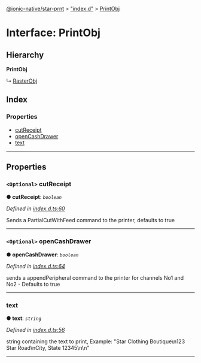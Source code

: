[@ionic-native/star-prnt](../README.md) > ["index.d"](../modules/_index_d_.md) > [PrintObj](../interfaces/_index_d_.printobj.md)

# Interface: PrintObj

## Hierarchy

**PrintObj**

↳  [RasterObj](_index_d_.rasterobj.md)

## Index

### Properties

* [cutReceipt](_index_d_.printobj.md#cutreceipt)
* [openCashDrawer](_index_d_.printobj.md#opencashdrawer)
* [text](_index_d_.printobj.md#text)

---

## Properties

<a id="cutreceipt"></a>

### `<Optional>` cutReceipt

**●  cutReceipt**:  *`boolean`* 

*Defined in [index.d.ts:60](https://github.com/infoxicator/StarprnDemoIonicV2/blob/985c5ea/star-prnt/index.d.ts#L60)*

Sends a PartialCutWithFeed command to the printer, defaults to true

___

<a id="opencashdrawer"></a>

### `<Optional>` openCashDrawer

**●  openCashDrawer**:  *`boolean`* 

*Defined in [index.d.ts:64](https://github.com/infoxicator/StarprnDemoIonicV2/blob/985c5ea/star-prnt/index.d.ts#L64)*

sends a appendPeripheral command to the printer for channels No1 and No2 - Defaults to true

___

<a id="text"></a>

###  text

**●  text**:  *`string`* 

*Defined in [index.d.ts:56](https://github.com/infoxicator/StarprnDemoIonicV2/blob/985c5ea/star-prnt/index.d.ts#L56)*

string containing the text to print, Example: "Star Clothing Boutique\\n123 Star Road\\nCity, State 12345\\n\\n"

___

